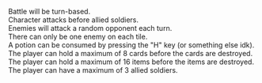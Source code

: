 Battle will be turn-based.  
Character attacks before allied soldiers.  
Enemies will attack a random opponent each turn.  
There can only be one enemy on each tile.  
A potion can be consumed by pressing the "H" key (or something else idk).  
The player can hold a maximum of 8 cards before the cards are destroyed.  
The player can hold a maximum of 16 items before the items are destroyed.  
The player can have a maximum of 3 allied soldiers.  